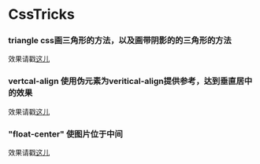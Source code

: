 # CssTricks
### triangle css画三角形的方法，以及画带阴影的的三角形的方法
效果请戳[这儿](https://lauraxu3.github.io/CssTricks/triangle.html)

### vertcal-align 使用伪元素为veritical-align提供参考，达到垂直居中的效果
效果请戳[这儿](https://lauraxu3.github.io/CssTricks/vertical-align.html)

### "float-center" 使图片位于中间
效果请戳[这儿](https://lauraxu3.github.io/CssTricks/float-center.html)

